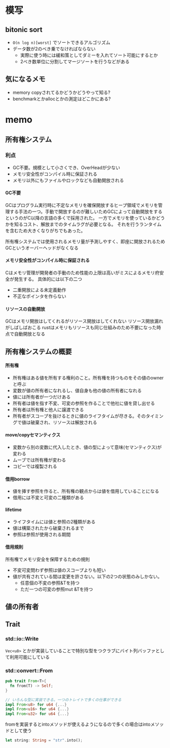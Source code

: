 # 模写

## bitonic sort

- `O(n log n)[worst]` でソートできるアルゴリズム
- データ数が2のべき乗でなければならない
  - 実際に使う時には緩和策としてダミーを入れてソート可能にするとか
  - 2べき数単位に分割してマージソートを行うなどがある 



## 気になるメモ

- memory copyされてるかどうかどうやって知る?
- benchmarkとかallocとかの測定はどこかにある?


# memo
## 所有権システム

### 利点

- GC不要。規模として小さくでき、OverHeadが少ない
- メモリ安全性がコンパイル時に保証される
- メモリ以外にもファイルやロックなども自動開放される

#### GC不要

GCはプログラム実行時に不定なメモリを確保開放するヒープ領域でメモリを管理する手法の一つ。手動で開放するのが難しいためGCによって自動開放をするというのがC以降の言語の多くで採用された。
一方でメモリを使っているかどうかを知るコスト、解放までのタイムラグが必要となる。
それを行うランタイムを含むため大きくなりがちでもあった。

所有権システムでは使用されるメモリ量が予測しやすく、即座に開放されるためGCというオーバーヘッドがなくなる

#### メモリ安全性がコンパイル時に保証される

Cはメモリ管理が開発者の手動のため性能の上限は高いがミスによるメモリ府安全が発生する。
具体的には以下の二つ
- 二重開放による未定義動作
- 不正なポインタを作らない

#### リソースの自動開放
GCはメモリ開放はしてくれるがリソース開放はしてくれない
リソース開放漏れがしばしばおこる
rustはメモリもリソースも同じ仕組みのため不要になった時点で自動開放となる

## 所有権システムの概要

#### 所有権

- 所有権はある値を所有する権利のこと。所有権を持つものをその値のownerと呼ぶ
- 変数が値の所有者になれるし、値自身も他の値の所有者になれる
- 値には所有者が一つだけある
- 所有者は値を指す不変、可変の参照を作ることで他社に値を貸し出せる
- 所有者は所有権と他人に譲渡できる
- 所有者がスコープを抜けるときに値のライフタイムが尽きる。そのタイミングで値は破棄され、リソースは解放される

#### move/copyセマンティクス

- 変数から別の変数に代入したとき、値の型によって意味(セマンティクス)が変わる
- ムーブでは所有権が変わる
- コピーでは複製される

#### 借用borrow

- 値を挿す参照を作ると、所有権の観点からは値を借用していることになる
- 借用には不変と可変の二種類がある

#### lifetime

- ライフタイムには値と参照の2種類がある
- 値は構築されたから破棄されるまで
- 参照は参照が使用される期間

#### 借用規則
所有権でメモリ安全を保障するための規則
- 不変可変問わず参照は値のスコープよりも短い
- 値が共有されている間は変更を許さない。以下の2つの状態のみしかない。
  - 任意個の不変の参照&Tを持つ
  - ただ一つの可変の参照mut &Tを持つ

## 値の所有者



## Trait

### std::io::Write

`Vec<u8>` とかが実装していることで特別な型をつクラブにバイト列バッファとして利用可能にしている

### std::convert::From

```rs
pub trait From<T>{
  fn from(T) -> Self;
}

// いろんな型に実装できる。一つのトレイトで多くの仕事ができる
impl From<u8> for u64 {...}
impl From<u16> for u64 {...}
impl From<u32> for u64 {...}
```

fromを実装するとintoメソッドが使えるようになるので多くの場合はintoメソッドとして使う
```rs
let string: String = "str".into();
```